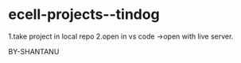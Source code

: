 # ecell-projects--tindog
1.take project in local repo
2.open in vs code ->open with live server.


BY-SHANTANU 
